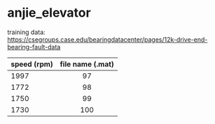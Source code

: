 # anjie_elevator  
training data:  
https://csegroups.case.edu/bearingdatacenter/pages/12k-drive-end-bearing-fault-data  

| speed (rpm)   | file name (.mat) | 
| ------------- |:----------------:| 
| 1997          | 97     | 
| 1772          | 98     | 
| 1750          | 99     | 
| 1730          | 100    |  
